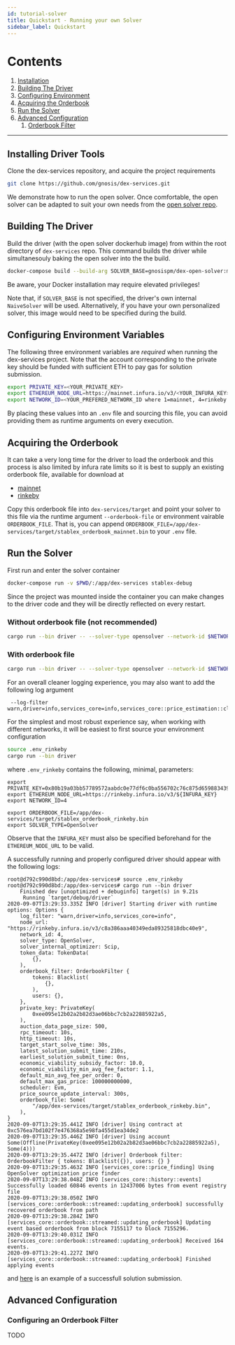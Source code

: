 ```yaml
---
id: tutorial-solver
title: Quickstart - Running your own Solver
sidebar_label: Quickstart
---
```


#

# Contents

1. [Installation](#installing-driver-tools)
2. [Building The Driver](#building-the-driver)
3. [Configuring Environment](#configuring-environment-variables)
4. [Acquiring the Orderbook](#acquiring-the-orderbook)
5. [Run the Solver](#run-the-solver)
6. [Advanced Configuration](#advanced-configuration)
   1. [Orderbook Filter](#Configuring-an-Orderbook-Filter)

---

## Installing Driver Tools

Clone the dex-services repository, and acquire the project requirements

```sh
git clone https://github.com/gnosis/dex-services.git
```

We demonstrate how to run the open solver.
Once comfortable, the open solver can be adapted to suit your own needs from the [open solver repo](https://github.com/gnosis/dex-open-solver).

## Building The Driver

Build the driver (with the open solver dockerhub image) from within the root directory of `dex-services` repo. This command builds the driver while simultanesouly baking the open solver into the the build.

```sh
docker-compose build --build-arg SOLVER_BASE=gnosispm/dex-open-solver:master stablex-debug
```

Be aware, your Docker installation may require elevated privileges!

Note that, if `SOLVER_BASE` is not specified, the driver's own internal `NaiveSolver` will be used. Alternatively, if you have your own personalized solver, this image would need to be specified during the build.

## Configuring Environment Variables

The following three environment variables are _required_ when running the dex-services project.
Note that the account corresponding to the private key should be funded with sufficient ETH to pay gas for solution submission.

```sh
export PRIVATE_KEY=<YOUR_PRIVATE_KEY>
export ETHEREUM_NODE_URL=https://mainnet.infura.io/v3/<YOUR_INFURA_KEY>
export NETWORK_ID=<YOUR_PREFERED_NETWORK_ID where 1=mainnet, 4=rinkeby and 100=xdai>
```

By placing these values into an `.env` file and sourcing this file, you can avoid providing them as runtime arguments on every execution.

## Acquiring the Orderbook

It can take a very long time for the driver to load the orderbook and this process is also limited by infura rate limits so it is best to supply an existing orderbook file, available for download at

- [mainnet](https://gnosis-dfusion-volume-mainnet.s3.amazonaws.com/stablex_orderbook_mainnet.bin)
- [rinkeby](https://gnosis-dfusion-volume-rinkeby.s3.amazonaws.com/stablex_orderbook_rinkeby.bin)

Copy this orderbook file into `dex-services/target` and point your solver to this file via the runtime argument `--orderbook-file` or environment vairable `ORDERBOOK_FILE`. That is, you can append `ORDERBOOK_FILE=/app/dex-services/target/stablex_orderbook_mainnet.bin` to your `.env` file.

## Run the Solver

First run and enter the solver container

```sh
docker-compose run -v $PWD/:/app/dex-services stablex-debug
```

Since the project was mounted inside the container you can make changes to the driver code and they will be directly reflected on every restart.

### Without orderbook file (not recommended)

```sh
cargo run --bin driver -- --solver-type opensolver --network-id $NETWORK_ID --node-url $ETHEREUM_NODE_URL --private-key $PRIVATE_KEY
```

### With orderbook file

```sh
cargo run --bin driver -- --solver-type opensolver --network-id $NETWORK_ID --node-url $ETHEREUM_NODE_URL --private-key $PRIVATE_KEY --orderbook-file /app/dex-services/target/stablex_orderbook_mainnet.bin
```

For an overall cleaner logging experience, you may also want to add the following log argument

```
 --log-filter warn,driver=info,services_core=info,services_core::price_estimation::clients::generic_client=error
```

For the simplest and most robust experience say, when working with different networks, it will be easiest to first source your environment configuration

```sh
source .env_rinkeby
cargo run --bin driver
```

where `.env_rinkeby` contains the following, minimal, parameters:

```
export PRIVATE_KEY=0x80b19a03bb57789572aabdc0e77df6c0ba556702c76c875d6598834392196610
export ETHEREUM_NODE_URL=https://rinkeby.infura.io/v3/${INFURA_KEY}
export NETWORK_ID=4

export ORDERBOOK_FILE=/app/dex-services/target/stablex_orderbook_rinkeby.bin
export SOLVER_TYPE=OpenSolver
```

Observe that the `INFURA_KEY` must also be specified beforehand for the `ETHEREUM_NODE_URL` to be valid.

A successfully running and properly configured driver should appear with the following logs:

```
root@d792c990d8bd:/app/dex-services# source .env_rinkeby
root@d792c990d8bd:/app/dex-services# cargo run --bin driver
    Finished dev [unoptimized + debuginfo] target(s) in 9.21s
     Running `target/debug/driver`
2020-09-07T13:29:33.335Z INFO [driver] Starting driver with runtime options: Options {
    log_filter: "warn,driver=info,services_core=info",
    node_url: "https://rinkeby.infura.io/v3/c8a386aaa40349eda89325818dbc40e9",
    network_id: 4,
    solver_type: OpenSolver,
    solver_internal_optimizer: Scip,
    token_data: TokenData(
        {},
    ),
    orderbook_filter: OrderbookFilter {
        tokens: Blacklist(
            {},
        ),
        users: {},
    },
    private_key: PrivateKey(
        0xee095e12b02a2b82d3ae06bbc7cb2a22885922a5,
    ),
    auction_data_page_size: 500,
    rpc_timeout: 10s,
    http_timeout: 10s,
    target_start_solve_time: 30s,
    latest_solution_submit_time: 210s,
    earliest_solution_submit_time: 0ns,
    economic_viability_subsidy_factor: 10.0,
    economic_viability_min_avg_fee_factor: 1.1,
    default_min_avg_fee_per_order: 0,
    default_max_gas_price: 100000000000,
    scheduler: Evm,
    price_source_update_interval: 300s,
    orderbook_file: Some(
        "/app/dex-services/target/stablex_orderbook_rinkeby.bin",
    ),
}
2020-09-07T13:29:35.441Z INFO [driver] Using contract at 0xc576ea7bd102f7e476368a5e98fa455d1ea34de2
2020-09-07T13:29:35.446Z INFO [driver] Using account Some(Offline(PrivateKey(0xee095e12b02a2b82d3ae06bbc7cb2a22885922a5), Some(4)))
2020-09-07T13:29:35.447Z INFO [driver] Orderbook filter: OrderbookFilter { tokens: Blacklist({}), users: {} }
2020-09-07T13:29:35.463Z INFO [services_core::price_finding] Using OpenSolver optimization price finder
2020-09-07T13:29:38.048Z INFO [services_core::history::events] Successfully loaded 60846 events in 12437006 bytes from event registry file
2020-09-07T13:29:38.050Z INFO [services_core::orderbook::streamed::updating_orderbook] successfully recovered orderbook from path
2020-09-07T13:29:38.284Z INFO [services_core::orderbook::streamed::updating_orderbook] Updating event based orderbook from block 7155117 to block 7155296.
2020-09-07T13:29:40.031Z INFO [services_core::orderbook::streamed::updating_orderbook] Received 164 events.
2020-09-07T13:29:41.227Z INFO [services_core::orderbook::streamed::updating_orderbook] Finished applying events
```

and [here](https://rinkeby.etherscan.io/tx/0xef93563c9c79708a613fb77978bff974672679270f9b51f98c19a8ce90d35260) is an example of a successfull solution submission.

## Advanced Configuration

### Configuring an Orderbook Filter

TODO
